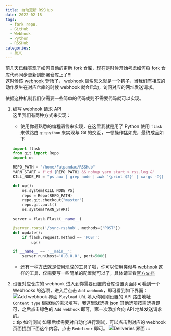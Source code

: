 ```yaml
---
title: 自动更新 RSSHub
date: 2022-02-18
tags:
  - fork repo.
  - GitHub
  - Webhook
  - Python
  - RSSHub
categories:
  - 技文
---
```


前几天已经实现了如何自动的更新 fork 仓库，现在是时候开始考虑如何将 fork 仓库代码同步更新到部署仓库上了!!!  
这时候该 [webhook](https://docs.github.com/en/developers/webhooks-and-events/webhooks/about-webhooks) 登场了， webhook 顾名思义就是一个钩子，当我们有相应的动作发生在对应仓库的时候 webhook 就会启动，访问对应的网址发送请求。

<!-- more -->

依据这种机制我们仅需要一些简单的代码或则不需要代码就可以实现。

1. 编写 webhook 请求 API  
   这里我们有两种方式来实现：

   - 使用你最熟悉的编程语言来实现，在这里我就是用了 Python
     使用 `flask` 来做路由 `gitpython` 来实现与 Git 的交互，一顿操作猛如虎，最终成品如下

   ```Python
   import flask
   from git import Repo
   import os

   REPO_PATH = "/home/Fatpandac/RSSHub"
   YARN_START = f'cd {REPO_PATH} && nohup yarn start > rss.log &'
   KILL_NODE_PS = "ps aux | grep node | awk '{print $2}' | xargs -I{} kill -9 {}"

   def up():
       os.system(KILL_NODE_PS)
       repo = Repo(REPO_PATH)
       repo.git.checkout("master")
       repo.git.pull()
       os.system(YARN_START)

   server = flask.Flask(__name__)

   @server.route('/sync-rsshub', methods=['POST'])
   def update():
       if flask.request.method == 'POST':
           up()

   if __name__ == '__main__':
       server.run(host='0.0.0.0', port=5000)
   ```

   - 还有一种方法就是使用现成的工具了啦，你可以使用类似与 [webhook](https://github.com/adnanh/webhook) 这样的工具，仅需要写一些简单的配置就可以了，具体请查看[官方文档](https://github.com/adnanh/webhook#readme)

2. 设置对应仓库的 webhook
   进入到你需要设置的仓库设置页面即可看到一个 Webhooks 的选项，进入后点击 `Add webhook`，即可看到如下界面：  
   ![Add webhook 界面](/images/gaVNfQHMXT426Ob.png)
   `Playload URL` 填入你刚刚设置的 API 路由地址  
   `Content type` 根据你的需求填写，我这里就选择 json
   其他选项按需选择即可，之后点击绿色的 `Add webhook` 即可，第一次添加会向 API 地址发送请求的。  
   :::tip 如何测试
   如果后续需要对自动化进行测试，可以点击到对应的 webhook 页面找到下面这个内容，点击 `Redeliver` 即可。
   ![Deliveries 界面](/images/I9tTfKNjv2usEWZ.png)
   :::

<CommentAndBack />
